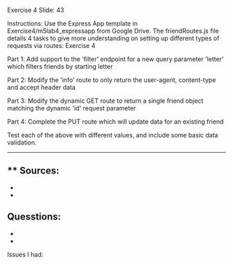 Exercise 4 Slide: 43

Instructions: 
Use the Express App template in Exercise4/m5lab4_expressapp from Google Drive. The friendRoutes.js file details 4
tasks to give more understanding on setting up different types of requests via routes:
Exercise 4

Part 1: Add support to the 'filter' endpoint for a new query parameter 'letter' which filters friends by starting
letter

Part 2: Modify the 'info' route to only return the user-agent, content-type and accept header data

Part 3: Modify the dynamic GET route to return a single friend object matching the dynamic 'id' request
parameter

Part 4: Complete the PUT route which will update data for an existing friend

Test each of the above with different values, and include some basic data validation.

- - - - - - - - - - - - - - - - - - - - - - - - - - - - - - - - - - - -

** Sources:
-
-
-

Quesstions:
-
-
-

Issues I had:
